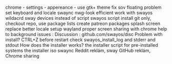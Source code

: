 chrome - settings - appereance - use gtk+ theme
fix sov floating problem
set keyboard and locale
swaync
nwg-look
efficient work with swayos
wildacrd sway devices instead of script
swayos script install git only, checkout repo, use package lists
create patreon packages
splash screen replace
better locale setup
wayland
proper screen sharing with chrome
help to background
issues :
Discussion : github.com/swayos/disc
Problem with install?
CTRL+Z before restart
check swayos_install_log and stderr and stdout
How does the installer works?
the installer script for pre-installed systems
the installer iso
swaync Reddit reklám, sway GitHub reklám, Chrome sharing
